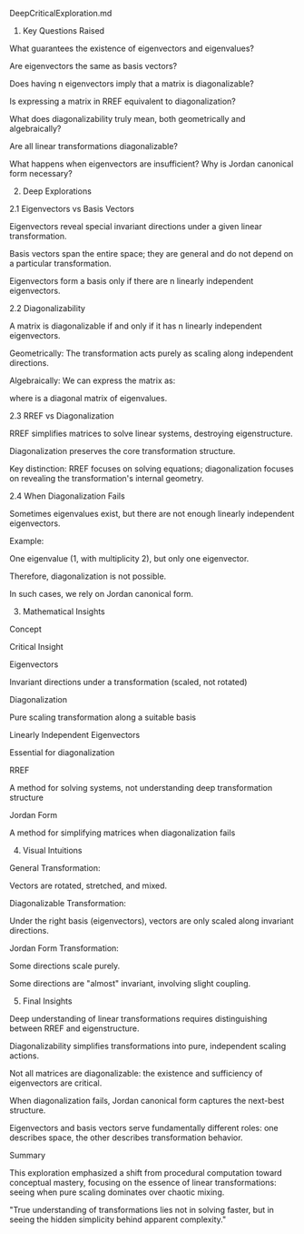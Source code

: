 DeepCriticalExploration.md

1. Key Questions Raised

What guarantees the existence of eigenvectors and eigenvalues?

Are eigenvectors the same as basis vectors?

Does having n eigenvectors imply that a matrix is diagonalizable?

Is expressing a matrix in RREF equivalent to diagonalization?

What does diagonalizability truly mean, both geometrically and algebraically?

Are all linear transformations diagonalizable?

What happens when eigenvectors are insufficient? Why is Jordan canonical form necessary?

2. Deep Explorations

2.1 Eigenvectors vs Basis Vectors

Eigenvectors reveal special invariant directions under a given linear transformation.

Basis vectors span the entire space; they are general and do not depend on a particular transformation.

Eigenvectors form a basis only if there are n linearly independent eigenvectors.

2.2 Diagonalizability

A matrix is diagonalizable if and only if it has n linearly independent eigenvectors.

Geometrically: The transformation acts purely as scaling along independent directions.

Algebraically: We can express the matrix as:



where  is a diagonal matrix of eigenvalues.

2.3 RREF vs Diagonalization

RREF simplifies matrices to solve linear systems, destroying eigenstructure.

Diagonalization preserves the core transformation structure.

Key distinction: RREF focuses on solving equations; diagonalization focuses on revealing the transformation's internal geometry.

2.4 When Diagonalization Fails

Sometimes eigenvalues exist, but there are not enough linearly independent eigenvectors.

Example:



One eigenvalue (1, with multiplicity 2), but only one eigenvector.

Therefore, diagonalization is not possible.

In such cases, we rely on Jordan canonical form.

3. Mathematical Insights

Concept

Critical Insight

Eigenvectors

Invariant directions under a transformation (scaled, not rotated)

Diagonalization

Pure scaling transformation along a suitable basis

Linearly Independent Eigenvectors

Essential for diagonalization

RREF

A method for solving systems, not understanding deep transformation structure

Jordan Form

A method for simplifying matrices when diagonalization fails

4. Visual Intuitions

General Transformation:

Vectors are rotated, stretched, and mixed.

Diagonalizable Transformation:

Under the right basis (eigenvectors), vectors are only scaled along invariant directions.

Jordan Form Transformation:

Some directions scale purely.

Some directions are "almost" invariant, involving slight coupling.

5. Final Insights

Deep understanding of linear transformations requires distinguishing between RREF and eigenstructure.

Diagonalizability simplifies transformations into pure, independent scaling actions.

Not all matrices are diagonalizable: the existence and sufficiency of eigenvectors are critical.

When diagonalization fails, Jordan canonical form captures the next-best structure.

Eigenvectors and basis vectors serve fundamentally different roles: one describes space, the other describes transformation behavior.

Summary

This exploration emphasized a shift from procedural computation toward conceptual mastery, focusing on the essence of linear transformations: seeing when pure scaling dominates over chaotic mixing.

"True understanding of transformations lies not in solving faster, but in seeing the hidden simplicity behind apparent complexity."

